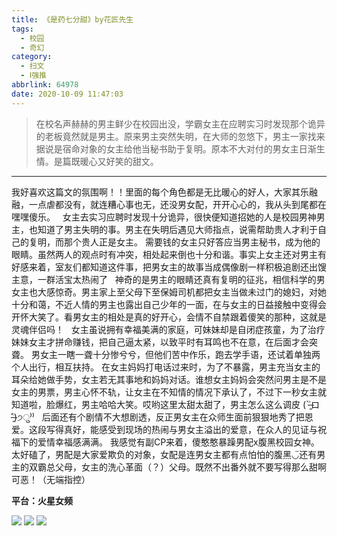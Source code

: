 ```yaml
---
title: 《是药七分甜》by花匠先生
tags:
  - 校园
  - 奇幻
category:
  - 扫文
  - Ⅰ强推
abbrlink: 64978
date: 2020-10-09 11:47:03
---
```

<meta name="referrer" content="no-referrer" />

> 在校名声赫赫的男主鲜少在校园出没，学霸女主在应聘实习时发现那个诡异的老板竟然就是男主。原来男主突然失明，在大师的忽悠下，男主一家找来据说是宿命对象的女主给他当秘书助于复明。原本不大对付的男女主日渐生情。是篇既暖心又好笑的甜文。 ​​​ ​​​​
<!-- more -->

---
我好喜欢这篇文的氛围啊！！里面的每个角色都是无比暖心的好人，大家其乐融融，一点虐都没有，就连糟心事也无，还没男女配，开开心心的，我从头到尾都在嘿嘿傻乐。
 
女主去实习应聘时发现十分诡异，很快便知道招她的人是校园男神男主，也知道了男主失明的事。男主在失明后遇见大师指点，说需帮助贵人才利于自己的复明，而那个贵人正是女主。
需要钱的女主只好答应当男主秘书，成为他的眼睛。虽然两人的观点时有冲突，相处起来倒也十分和谐。事实上女主还对男主有好感来着，室友们都知道这件事，把男女主的故事当成偶像剧一样积极追剧还出馊主意，一群活宝太热闹了
 
神奇的是男主的眼睛还真有复明的征兆，相信科学的男女主也大感惊奇。男主家上至父母下至保姆司机都把女主当做未过门的媳妇，对她十分和蔼，不近人情的男主也露出自己少年的一面，在与女主的日益接触中变得会开怀大笑了。看男女主的相处是真的好开心，会情不自禁跟着傻笑的那种，这就是灵魂伴侣吗！
 
女主虽说拥有幸福美满的家庭，可妹妹却是自闭症孩童，为了治疗妹妹女主才拼命赚钱，把自己逼太紧，以致平时有耳鸣也不在意，在后面才会突聋。
男女主一瞎一聋十分惨兮兮，但他们苦中作乐，跑去学手语，还试着单独两个人出行，相互扶持。
在女主妈妈打电话过来时，为了不暴露，男主充当女主的耳朵给她做手势，女主若无其事地和妈妈对话。谁想女主妈妈会突然问男主是不是女主的男票，男主心怀不轨，让女主在不知情的情况下承认了，不过下一秒女主就知道啦，脸爆红，男主哈哈大笑。哎哟这里太甜太甜了，男主怎么这么调皮 ( ˃̶͈̀ロ˂̶͈́)੭ु⁾⁾
 
后面还有个剧情不大想剧透，反正男女主在众师生面前狠狠地秀了把恩爱。这段写得真好，能感受到现场的热闹与男女主溢出的爱意，在众人的见证与祝福下的爱情幸福感满满。
我感觉有副CP来着，傻憨憨暴躁男配x腹黑校园女神。太好磕了，男配是大家爱欺负的对象，女配是连男女主都有点怕怕的腹黑◡̈还有男主的双霸总父母，女主的洗心革面（？）父母。既然不出番外就不要写得那么甜啊可恶！（无端指控）

**平台：火星女频**

![](https://wx3.sinaimg.cn/mw690/0069kFhhgy1gjj33k65fsj30n01dsdkl.jpg)
![](https://wx4.sinaimg.cn/mw690/0069kFhhgy1gjj33jenxsj30n01ds0xk.jpg)
![](https://wx1.sinaimg.cn/mw690/0069kFhhgy1gjj33kxcycj30n01dstbp.jpg)